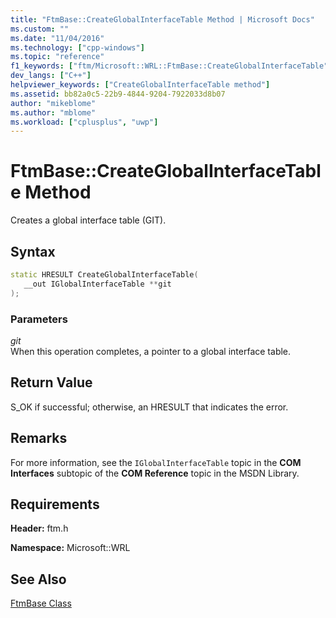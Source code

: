 ```yaml
---
title: "FtmBase::CreateGlobalInterfaceTable Method | Microsoft Docs"
ms.custom: ""
ms.date: "11/04/2016"
ms.technology: ["cpp-windows"]
ms.topic: "reference"
f1_keywords: ["ftm/Microsoft::WRL::FtmBase::CreateGlobalInterfaceTable"]
dev_langs: ["C++"]
helpviewer_keywords: ["CreateGlobalInterfaceTable method"]
ms.assetid: bb82a0c5-22b9-4844-9204-7922033d8b07
author: "mikeblome"
ms.author: "mblome"
ms.workload: ["cplusplus", "uwp"]
---
```

# FtmBase::CreateGlobalInterfaceTable Method

Creates a global interface table (GIT).

## Syntax

```cpp
static HRESULT CreateGlobalInterfaceTable(
   __out IGlobalInterfaceTable **git
);
```

### Parameters

*git*  
When this operation completes, a pointer to a global interface table.

## Return Value

S_OK if successful; otherwise, an HRESULT that indicates the error.

## Remarks

For more information, see the `IGlobalInterfaceTable` topic in the **COM Interfaces** subtopic of the **COM Reference** topic in the MSDN Library.

## Requirements

**Header:** ftm.h

**Namespace:** Microsoft::WRL

## See Also

[FtmBase Class](../windows/ftmbase-class.md)